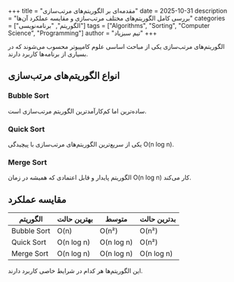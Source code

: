 +++
title = "مقدمه‌ای بر الگوریتم‌های مرتب‌سازی"
date = 2025-10-31
description = "بررسی کامل الگوریتم‌های مختلف مرتب‌سازی و مقایسه عملکرد آن‌ها"
categories = ["الگوریتم", "برنامه‌نویسی"]
tags = ["Algorithms", "Sorting", "Computer Science", "Programming"]
author = "تیم سبزیاد"
+++

الگوریتم‌های مرتب‌سازی یکی از مباحث اساسی علوم کامپیوتر محسوب می‌شوند که در بسیاری از برنامه‌ها کاربرد دارند.

## انواع الگوریتم‌های مرتب‌سازی

### Bubble Sort
ساده‌ترین اما کم‌کارآمدترین الگوریتم مرتب‌سازی است.

### Quick Sort
یکی از سریع‌ترین الگوریتم‌های مرتب‌سازی با پیچیدگی O(n log n).

### Merge Sort
الگوریتم پایدار و قابل اعتمادی که همیشه در زمان O(n log n) کار می‌کند.

## مقایسه عملکرد

| الگوریتم | بهترین حالت | متوسط | بدترین حالت |
|----------|-------------|-------|-------------|
| Bubble Sort | O(n) | O(n²) | O(n²) |
| Quick Sort | O(n log n) | O(n log n) | O(n²) |
| Merge Sort | O(n log n) | O(n log n) | O(n log n) |

این الگوریتم‌ها هر کدام در شرایط خاصی کاربرد دارند.
